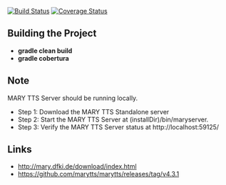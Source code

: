 
[![Build Status][1]][2]
[![Coverage Status][3]][4]

## Building the Project
* **gradle clean build**
* **gradle cobertura**

## Note
 
MARY TTS Server should be running locally.
* Step 1: Download the MARY TTS Standalone server
* Step 2: Start the MARY TTS Server at (installDir)/bin/maryserver.
* Step 3: Verify the MARY TTS Server status at http://localhost:59125/
 
## Links
* http://mary.dfki.de/download/index.html
* https://github.com/marytts/marytts/releases/tag/v4.3.1

[1]: https://secure.travis-ci.org/SwaroopG/text2audio-converter.png
[2]: http://www.travis-ci.org/SwaroopG/text2audio-converter

[3]: https://coveralls.io/repos/SwaroopG/text2audio-converter/badge.svg
[4]: https://coveralls.io/r/SwaroopG/text2audio-converter
